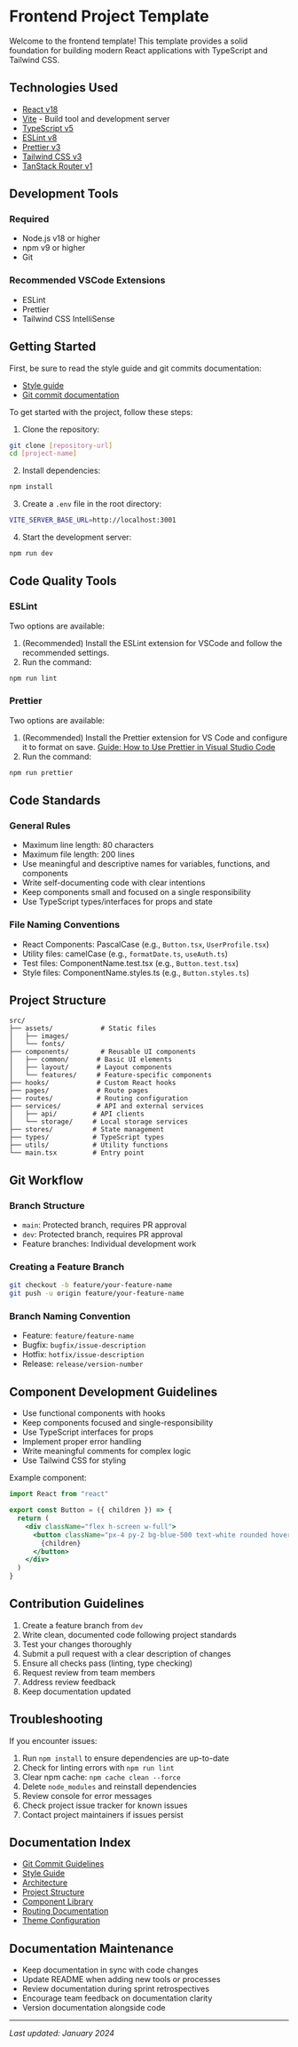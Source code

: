 # Frontend Project Template

Welcome to the frontend template! This template provides a solid foundation for building modern React applications with TypeScript and Tailwind CSS.

## Technologies Used

- [React v18](https://18.react.dev/)
- [Vite](https://vitejs.dev/) - Build tool and development server
- [TypeScript v5](https://www.typescriptlang.org/docs/)
- [ESLint v8](https://eslint.org)
- [Prettier v3](https://prettier.io/)
- [Tailwind CSS v3](https://tailwindcss.com/)
- [TanStack Router v1](https://tanstack.com/router/latest)

## Development Tools

### Required

- Node.js v18 or higher
- npm v9 or higher
- Git

### Recommended VSCode Extensions

- ESLint
- Prettier
- Tailwind CSS IntelliSense

## Getting Started

First, be sure to read the style guide and git commits documentation:

- [Style guide](./docs/style-guide/style-guide.md)
- [Git commit documentation](./docs/git-commits/conventional-git-commits.md)

To get started with the project, follow these steps:

1. Clone the repository:

```bash
git clone [repository-url]
cd [project-name]
```

2. Install dependencies:

```bash
npm install
```

3. Create a `.env` file in the root directory:

```bash
VITE_SERVER_BASE_URL=http://localhost:3001
```

4. Start the development server:

```bash
npm run dev
```

## Code Quality Tools

### ESLint

Two options are available:

1. (Recommended) Install the ESLint extension for VSCode and follow the recommended settings.
2. Run the command:

```bash
npm run lint
```

### Prettier

Two options are available:

1. (Recommended) Install the Prettier extension for VS Code and configure it to format on save. [Guide: How to Use Prettier in Visual Studio Code](https://www.freecodecamp.org/news/how-to-use-prettier-in-visual-studio-code/)
2. Run the command:

```bash
npm run prettier
```

## Code Standards

### General Rules

- Maximum line length: 80 characters
- Maximum file length: 200 lines
- Use meaningful and descriptive names for variables, functions, and components
- Write self-documenting code with clear intentions
- Keep components small and focused on a single responsibility
- Use TypeScript types/interfaces for props and state

### File Naming Conventions

- React Components: PascalCase (e.g., `Button.tsx`, `UserProfile.tsx`)
- Utility files: camelCase (e.g., `formatDate.ts`, `useAuth.ts`)
- Test files: ComponentName.test.tsx (e.g., `Button.test.tsx`)
- Style files: ComponentName.styles.ts (e.g., `Button.styles.ts`)

## Project Structure

```
src/
├── assets/            # Static files
│   ├── images/
│   └── fonts/
├── components/        # Reusable UI components
│   ├── common/       # Basic UI elements
│   ├── layout/       # Layout components
│   └── features/     # Feature-specific components
├── hooks/            # Custom React hooks
├── pages/            # Route pages
├── routes/           # Routing configuration
├── services/         # API and external services
│   ├── api/         # API clients
│   └── storage/     # Local storage services
├── stores/          # State management
├── types/           # TypeScript types
├── utils/           # Utility functions
└── main.tsx         # Entry point
```

## Git Workflow

### Branch Structure

- `main`: Protected branch, requires PR approval
- `dev`: Protected branch, requires PR approval
- Feature branches: Individual development work

### Creating a Feature Branch

```bash
git checkout -b feature/your-feature-name
git push -u origin feature/your-feature-name
```

### Branch Naming Convention

- Feature: `feature/feature-name`
- Bugfix: `bugfix/issue-description`
- Hotfix: `hotfix/issue-description`
- Release: `release/version-number`

## Component Development Guidelines

- Use functional components with hooks
- Keep components focused and single-responsibility
- Use TypeScript interfaces for props
- Implement proper error handling
- Write meaningful comments for complex logic
- Use Tailwind CSS for styling

Example component:

```jsx
import React from "react"

export const Button = ({ children }) => {
  return (
    <div className="flex h-screen w-full">
      <button className="px-4 py-2 bg-blue-500 text-white rounded hover:bg-blue-600">
        {children}
      </button>
    </div>
  )
}
```

## Contribution Guidelines

1. Create a feature branch from `dev`
2. Write clean, documented code following project standards
3. Test your changes thoroughly
4. Submit a pull request with a clear description of changes
5. Ensure all checks pass (linting, type checking)
6. Request review from team members
7. Address review feedback
8. Keep documentation updated

## Troubleshooting

If you encounter issues:

1. Run `npm install` to ensure dependencies are up-to-date
2. Check for linting errors with `npm run lint`
3. Clear npm cache: `npm cache clean --force`
4. Delete `node_modules` and reinstall dependencies
5. Review console for error messages
6. Check project issue tracker for known issues
7. Contact project maintainers if issues persist

## Documentation Index

- [Git Commit Guidelines](./docs/git-commits/conventional-git-commits.md)
- [Style Guide](./docs/style-guide/style-guide.md)
- [Architecture](./docs/architecture.md)
- [Project Structure](./docs/structure.md)
- [Component Library](./docs/components.md)
- [Routing Documentation](./docs/routing.md)
- [Theme Configuration](./docs/theme.md)

## Documentation Maintenance

- Keep documentation in sync with code changes
- Update README when adding new tools or processes
- Review documentation during sprint retrospectives
- Encourage team feedback on documentation clarity
- Version documentation alongside code

---

_Last updated: January 2024_
